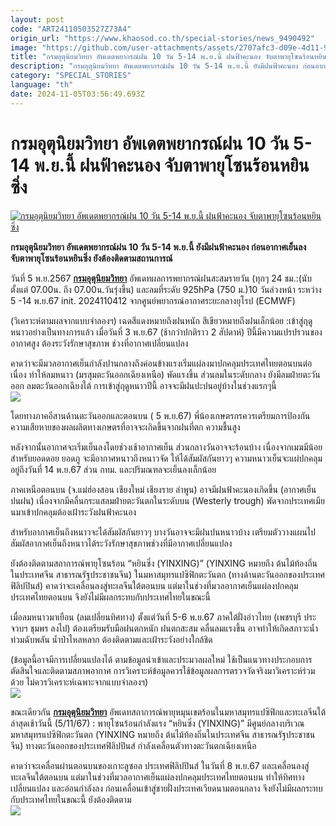 ```yaml
---
layout: post
code: "ART24110503527Z73A4"
origin_url: "https://www.khaosod.co.th/special-stories/news_9490492"
image: "https://github.com/user-attachments/assets/2707afc3-d09e-4d11-9024-cdafa3a45031"
title: "กรมอุตุนิยมวิทยา อัพเดตพยากรณ์ฝน 10 วัน 5-14 พ.ย.นี้ ฝนฟ้าคะนอง จับตาพายุโซนร้อนหยินซิ่ง"
description: "กรมอุตุนิยมวิทยา อัพเดตพยากรณ์ฝน 10 วัน 5-14 พ.ย.นี้ ยังมีฝนฟ้าคะนอง ก่อนอากาศเย็นลง จับตาพายุโซนร้อนหยินซิ่ง ยังต้องติดตามสถานการณ์"
category: "SPECIAL_STORIES"
language: "th"
date: 2024-11-05T03:56:49.693Z
---
```


# กรมอุตุนิยมวิทยา อัพเดตพยากรณ์ฝน 10 วัน 5-14 พ.ย.นี้ ฝนฟ้าคะนอง จับตาพายุโซนร้อนหยินซิ่ง

[![กรมอุตุนิยมวิทยา อัพเดตพยากรณ์ฝน 10 วัน 5-14 พ.ย.นี้ ฝนฟ้าคะนอง จับตาพายุโซนร้อนหยินซิ่ง](https://www.khaosod.co.th/wpapp/uploads/2024/11/strom.jpg "กรมอุตุนิยมวิทยา อัพเดตพยากรณ์ฝน 10 วัน 5-14 พ.ย.นี้ ฝนฟ้าคะนอง จับตาพายุโซนร้อนหยินซิ่ง")](https://www.khaosod.co.th/wpapp/uploads/2024/11/strom.jpg)

**กรมอุตุนิยมวิทยา อัพเดตพยากรณ์ฝน 10 วัน 5-14 พ.ย.นี้ ยังมีฝนฟ้าคะนอง ก่อนอากาศเย็นลง จับตาพายุโซนร้อนหยินซิ่ง ยังต้องติดตามสถานการณ์**

วันที่ 5 พ.ย.2567 [**กรมอุตุนิยมวิทยา**](https://www.facebook.com/tmd.go.th?__cft__[0]=AZVo_Fox1AqXHyTz7wPNz5JecNI_VLKPWkZA6UzXmXCShNjMYQDMuRnsAVN7FeGBoP1NvbOcCfbmpLt-yO1SQJlXHzHifO5iyKgbwNuzVfgupq1U-Dlsjc4WWlxaF9BBXDxYIxGLDEUqBDqRGlMHjEqMfOEl5gu0Q1ITxslM7IqsOw&__tn__=-UC%2CP-R) อัพเดทผลการพยากรณ์ฝนสะสมรายวัน (ทุกๆ 24 ชม.:(นับตั้งแต่ 07.00น. ถึง 07.00น.วันรุ่งขึ้น) และลมที่ระดับ 925hPa (750 ม.)10 วันล่วงหน้า ระหว่าง 5 -14 พ.ย.67 init. 2024110412 จากศูนย์พยากรณ์อากาศระยะกลางยุโรป (ECMWF)

(วิเคราะห์ตามผลจากแบบจำลองฯ) เฉดสีแดงหมายถึงฝนหนัก สีเขียวหมายถึงฝนเล็กน้อย :เข้าสู่ฤดูหนาวอย่างเป็นทางการแล้ว เมื่อวันที่ 3 พ.ย.67 (ช้ากว่าปกติราว 2 สัปดาห์) ปีนี้มีความแปรปรวนของอากาศสูง ต้องระวังรักษาสุขภาพ ช่วงที่อากาศเปลี่ยนแปลง

คาดว่าจะมีมวลอากาศเย็นกำลังปานกลางถึงค่อนข้างแรงเริ่มแผ่ลงมาปกคลุมประเทศไทยตอนบนต่อเนื่อง ทำให้ลมหนาว (มรสุมตะวันออกเฉียงเหนือ) พัดแรงขึ้น ส่วนลมในระดับกลาง ยังมีลมฝ่ายตะวันออก ลมตะวันออกเฉียงใต้ การเข้าสู่ฤดูหนาวปีนี้ อาจจะมีฝนปะปนอยู่บ้างในช่วงแรกๆนี้  
[![](https://www.khaosod.co.th/wpapp/uploads/2024/11/465672948_984093087096160_8423716353002385164_n-696x581.jpg)](https://www.khaosod.co.th/wpapp/uploads/2024/11/465672948_984093087096160_8423716353002385164_n.jpg)

โดยทางภาคอีสานด้านตะวันออกและตอนบน ( 5 พ.ย.67) พี่น้องเกษตรกรควรเตรียมการป้องกันความเสียหายของผลผลิตทางเกษตรที่อาจจะเกิดขึ้นจากฝนที่ตก ความชื้นสูง

หลังจากนั้นอากาศจะเริ่มเย็นลงโดยช่วงเช้าอากาศเย็น ส่วนกลางวันอาจจะร้อนบ้าง เนื่องจากเมฆมีน้อย สำหรับยอดดอย ยอดภู จะมีอากาศหนาวถึงหนาวจัด ให้ได้สัมผัสกันยาวๆ ความหนาวเย็นจะแผ่ปกคลุมอยู่ถึงวันที่ 14 พ.ย.67 ส่วน กทม. และปริมณฑลจะเย็นลงเล็กน้อย

ภาคเหนือตอนบน (จ.แม่ฮ่องสอน เชียงใหม่ เชียงราย ลำพูน) อาจมีฝนฟ้าคะนองเกิดขึ้น (อากาศเย็นปนฝน) เนื่องจากมีคลื่นกระแสลมฝ่ายตะวันตกในระดับบน (Westerly trough) พัดจากประเทศเมียนมาเข้าปกคลุมต้องเฝ้าระวังฝนฟ้าคะนอง

สำหรับอากาศเย็นถึงหนาวจะได้สัมผัสกันยาวๆ บางวันอาจจะมีฝนปนหนาวบ้าง เตรียมตัววางแผนไปสัมผัสอากาศเย็นถึงหนาวได้ระวังรักษาสุขภาพช่วงที่มีอากาศเปลี่ยนแปลง

ยังต้องติดตามสถาการณ์พายุโซนร้อน “หยินซิ่ง (YINXING)” (YINXING หมายถึง ต้นไม้ท้องถิ่นในประเทศจีน สาธารณรัฐประชาชนจีน) ในมหาสมุทรแปซิฟิกตะวันตก (ทางด้านตะวันออกของประเทศฟิลิปปินส์) คาดว่าจะเคลื่อนลงสู่ทะเลจีนใต้ตอนบน แต่มาในช่วงที่มวลอากาศเย็นแผ่ลงปกคลุมประเทศไทยตอนบน จึงยังไม่มีผลกระทบกับประเทศไทยในขณะนี้

เมื่อลมหนาวมาเยือน (ลมเปลี่ยนทิศทาง) ตั้งแต่วันที่ 5-6 พ.ย.67 ภาคใต้ฝั่งอ่าวไทย (เพชรบุรี ประจวบฯ ชุมพร ลงไป) ต้องเตรียมรับมือฝนตกหนัก ฝนตกสะสม คลื่นลมแรงขึ้น อาจทำให้เกิดสภาวะน้ำท่วมฉับพลัน น้ำป่าไหลหลาก ต้องติดตามและเฝ้าระวังอย่างใกล้ชิด

(ข้อมูลนี้อาจมีการเปลี่ยนแปลงได้ ตามข้อมูลนำเข้าและประมวลผลใหม่ ใช้เป็นแนวทางประกอบการตัดสินใจและติดตามสภาพอากาศ การวิเคราะห์ข้อมูลควรใช้ข้อมูลผลการตรวจวัดจริงมาวิเคราะห์ร่วมด้วย ไม่ควรวิเคราะห์เฉพาะจากแบบจำลองฯ)  
[![](https://www.khaosod.co.th/wpapp/uploads/2024/11/5nov-696x670.jpg)](https://www.khaosod.co.th/wpapp/uploads/2024/11/5nov.jpg)

ขณะเดียวกัน [**กรมอุตุนิยมวิทยา**](https://www.facebook.com/tmd.go.th?__cft__[0]=AZVo_Fox1AqXHyTz7wPNz5JecNI_VLKPWkZA6UzXmXCShNjMYQDMuRnsAVN7FeGBoP1NvbOcCfbmpLt-yO1SQJlXHzHifO5iyKgbwNuzVfgupq1U-Dlsjc4WWlxaF9BBXDxYIxGLDEUqBDqRGlMHjEqMfOEl5gu0Q1ITxslM7IqsOw&__tn__=-UC%2CP-R) อัพเดทสถาการณ์พายุหมุนเขตร้อนในมหาสมุทรแปซิฟิกและทะเลจีนใต้ล่าสุดเช้าวันนี้ (5/11/67) : พายุโซนร้อนกำลังแรง “หยินซิ่ง (YINXING)” มีศูนย์กลางบริเวณมหาสมุทรแปซิฟิกตะวันตก (YINXING หมายถึง ต้นไม้ท้องถิ่นในประเทศจีน สาธารณรัฐประชาชนจีน) ทางตะวันออกของประเทศฟิลิปปินส์ กำลังเคลื่อนตัวทางตะวันตกเฉียงเหนือ

คาดว่าจะเคลื่อนผ่านตอนบนของเกาะลูซอล ประเทศฟิลิปปินส์ ในวันที่ 8 พ.ย.67 และเคลื่อนลงสู่ทะเลจีนใต้ตอนบน แต่มาในช่วงที่มวลอากาศเย็นแผ่ลงปกคลุมประเทศไทยตอนบน ทำให้ทิศทางเปลี่ยนแปลง และอ่อนกำลังลง ก่อนเคลื่อนเข้าสู่ชายฝั่งประเทศเวียดนามตอนกลาง จึงยังไม่มีผลกระทบกับประเทศไทยในขณะนี้ ยังต้องติดตาม  
[![](https://www.khaosod.co.th/wpapp/uploads/2024/11/6nov-696x671.jpg)](https://www.khaosod.co.th/wpapp/uploads/2024/11/6nov.jpg)